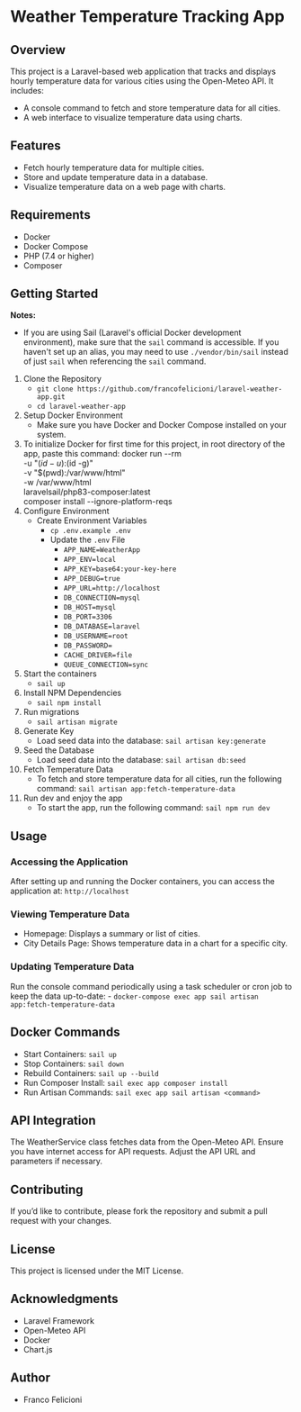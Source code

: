 # Weather Temperature Tracking App
## Overview
This project is a Laravel-based web application that tracks and displays hourly temperature data for various cities using the Open-Meteo API. It includes:
- A console command to fetch and store temperature data for all cities.
- A web interface to visualize temperature data using charts.

## Features
- Fetch hourly temperature data for multiple cities.
- Store and update temperature data in a database.
- Visualize temperature data on a web page with charts.

## Requirements
- Docker
- Docker Compose
- PHP (7.4 or higher)
- Composer

## Getting Started

**Notes:**

- If you are using Sail (Laravel's official Docker development environment), make sure that the `sail` command is accessible. If you haven't set up an alias, you may need to use `./vendor/bin/sail` instead of just `sail` when referencing the `sail` command.

1. Clone the Repository
    - `git clone https://github.com/francofelicioni/laravel-weather-app.git`
    - `cd laravel-weather-app`
2. Setup Docker Environment
    - Make sure you have Docker and Docker Compose installed on your system.
3. To initialize Docker for first time for this project, in root directory of the app, paste this command:
    docker run --rm \
        -u "$(id -u):$(id -g)" \
        -v "$(pwd):/var/www/html" \
        -w /var/www/html \
        laravelsail/php83-composer:latest \
        composer install --ignore-platform-reqs
4. Configure Environment
    - Create Environment Variables
        - `cp .env.example .env`
        - Update the `.env` File
            - `APP_NAME=WeatherApp`
            - `APP_ENV=local`
            - `APP_KEY=base64:your-key-here`
            - `APP_DEBUG=true`
            - `APP_URL=http://localhost`
            - `DB_CONNECTION=mysql`
            - `DB_HOST=mysql`
            - `DB_PORT=3306`
            - `DB_DATABASE=laravel`
            - `DB_USERNAME=root`
            - `DB_PASSWORD=`
            - `CACHE_DRIVER=file`
            - `QUEUE_CONNECTION=sync`
5. Start the containers
    - `sail up`
6. Install NPM Dependencies
    - `sail npm install`
7. Run migrations
    - `sail artisan migrate`
8. Generate Key
    - Load seed data into the database: `sail artisan key:generate`
9. Seed the Database
    - Load seed data into the database: `sail artisan db:seed`
10. Fetch Temperature Data
    - To fetch and store temperature data for all cities, run the following command: `sail artisan app:fetch-temperature-data`
11. Run dev and enjoy the app
    - To start the app, run the following command: `sail npm run dev`

## Usage
### Accessing the Application
After setting up and running the Docker containers, you can access the application at: `http://localhost`

### Viewing Temperature Data
- Homepage: Displays a summary or list of cities.
- City Details Page: Shows temperature data in a chart for a specific city.

### Updating Temperature Data
Run the console command periodically using a task scheduler or cron job to keep the data up-to-date:
    - `docker-compose exec app sail artisan app:fetch-temperature-data`

## Docker Commands
- Start Containers: `sail up`
- Stop Containers: `sail down`
- Rebuild Containers: `sail up --build`
- Run Composer Install: `sail exec app composer install`
- Run Artisan Commands: `sail exec app sail artisan <command>`

## API Integration
The WeatherService class fetches data from the Open-Meteo API. Ensure you have internet access for API requests. Adjust the API URL and parameters if necessary.

## Contributing
If you’d like to contribute, please fork the repository and submit a pull request with your changes.

## License
This project is licensed under the MIT License.

## Acknowledgments
- Laravel Framework
- Open-Meteo API
- Docker
- Chart.js

## Author
- Franco Felicioni
